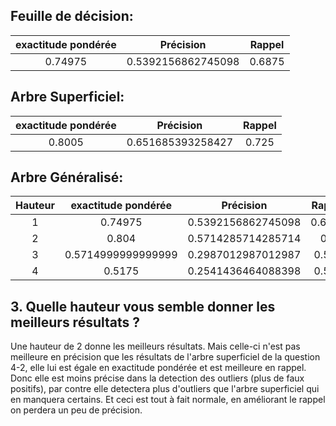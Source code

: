 ## Feuille de décision:  

| exactitude pondérée   | Précision           | Rappel    |
| :-------------------: | :-----------------: | :-------: |
|        0.74975        | 0.5392156862745098  |    0.6875 |

## Arbre Superficiel:  
 
| exactitude pondérée   | Précision           | Rappel    |
| :-------------------: | :-----------------: | :-------: |
|       0.8005          | 0.651685393258427   |    0.725  |

## Arbre Généralisé:  

| Hauteur       | exactitude pondérée   | Précision           | Rappel    |
| :-----------: | :-------------------: | :-----------------: | :-------: |
| 1             |        0.74975        | 0.5392156862745098  |    0.6875 |
| 2             |        0.804          | 0.5714285714285714  |   0.8     |
| 3             |  0.5714999999999999   | 0.2987012987012987  |   0.575   |
| 4             |        0.5175         | 0.2541436464088398  |  0.575    |

## 3. Quelle hauteur vous semble donner les meilleurs résultats ?

Une hauteur de 2 donne les meilleurs résultats. Mais celle-ci n'est pas meilleure en précision que les résultats de l'arbre superficiel de la question 4-2, elle lui est égale en exactitude pondérée et est meilleure en rappel. Donc elle est moins précise dans la detection des outliers (plus de faux positifs), par contre elle detectera plus d'outliers que l'arbre superficiel qui en manquera certains. Et ceci est tout à fait normale, en améliorant le rappel on perdera un peu de précision.
